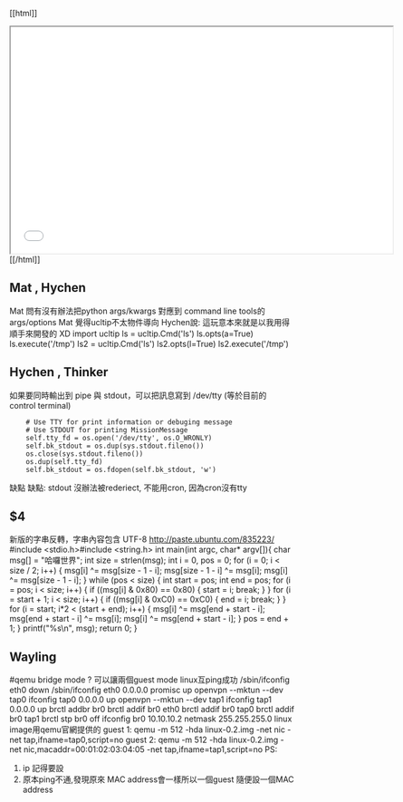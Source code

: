 


[[html]]
<iframe src='<http://pad.hackingthursday.org>  ?showControls=true&showChat=true&showLineNumbers=true&useMonospaceFont=false' width=675 height=400></iframe>
[[/html]]


## Mat , Hychen

Mat 問有沒有辦法把python args/kwargs 對應到 command line tools的args/options
Mat 覺得ucltip不太物件導向
Hychen說: 這玩意本來就是以我用得順手來開發的 XD
import ucltip
ls = ucltip.Cmd('ls')
ls.opts(a=True)
ls.execute('/tmp')
ls2 = ucltip.Cmd('ls')
ls2.opts(l=True)
ls2.execute('/tmp')

## Hychen , Thinker

如果要同時輸出到 pipe 與 stdout，可以把訊息寫到 /dev/tty (等於目前的 control terminal)

        # Use TTY for print information or debuging message
        # Use STDOUT for printing MissionMessage
        self.tty_fd = os.open('/dev/tty', os.O_WRONLY)
        self.bk_stdout = os.dup(sys.stdout.fileno())
        os.close(sys.stdout.fileno())
        os.dup(self.tty_fd)
        self.bk_stdout = os.fdopen(self.bk_stdout, 'w')
缺點
缺點: stdout 沒辦法被rederiect, 不能用cron, 因為cron沒有tty

## $4

新版的字串反轉，字串內容包含 UTF-8
<http://paste.ubuntu.com/835223/>
#include <stdio.h>#include <string.h>
int main(int argc, char* argv[]){
    char msg[] = "哈囉世界";
    int size = strlen(msg);
    int i = 0, pos = 0;
    for (i = 0; i < size / 2; i++) {
        msg[i] ^= msg[size - 1 - i];
        msg[size - 1 - i] ^= msg[i];
        msg[i] ^= msg[size - 1 - i];
    }
    while (pos < size) {
        int start = pos;
        int end = pos;
        for (i = pos; i < size; i++) {
            if ((msg[i] & 0x80) == 0x80) {
                start = i;
                break;
            }
        }
        for (i = start + 1; i < size; i++) {
            if ((msg[i] & 0xC0) == 0xC0) {
                end = i;
                break;
            }
        }
        for (i = start; i*2 < (start + end); i++) {
            msg[i] ^= msg[end + start - i];
            msg[end + start - i] ^= msg[i];
            msg[i] ^= msg[end + start - i];
        }
        pos = end + 1;
    }
    printf("%s\n", msg);
    return 0;
}

## Wayling

#qemu bridge mode ? 可以讓兩個guest mode linux互ping成功
/sbin/ifconfig eth0 down
/sbin/ifconfig eth0 0.0.0.0 promisc up
openvpn --mktun --dev tap0
ifconfig tap0 0.0.0.0 up
openvpn --mktun --dev tap1
ifconfig tap1 0.0.0.0 up
brctl addbr br0
brctl addif br0 eth0
brctl addif br0 tap0
brctl addif br0 tap1
brctl stp br0 off
ifconfig br0 10.10.10.2 netmask 255.255.255.0
linux image用qemu官網提供的
guest 1:
qemu -m 512 -hda linux-0.2.img -net nic -net tap,ifname=tap0,script=no
guest 2:
qemu -m 512 -hda linux-0.2.img -net nic,macaddr=00:01:02:03:04:05 -net tap,ifname=tap1,script=no
PS:
1. ip 記得要設
2. 原本ping不通,發現原來 MAC address會一樣所以一個guest  隨便設一個MAC address